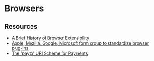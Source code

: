 # Browsers

## Resources

- [A Brief History of Browser Extensibility](https://medium.com/brick-by-brick/a-brief-history-of-browser-extensibility-bcfeb4181c9a)
- [Apple, Mozilla, Google, Microsoft form group to standardize browser plug-ins](https://appleinsider.com/articles/21/06/04/apple-mozilla-google-microsoft-form-group-to-standardize-browser-plug-ins)
- [The 'payto' URI Scheme for Payments](https://datatracker.ietf.org/doc/html/rfc8905)


